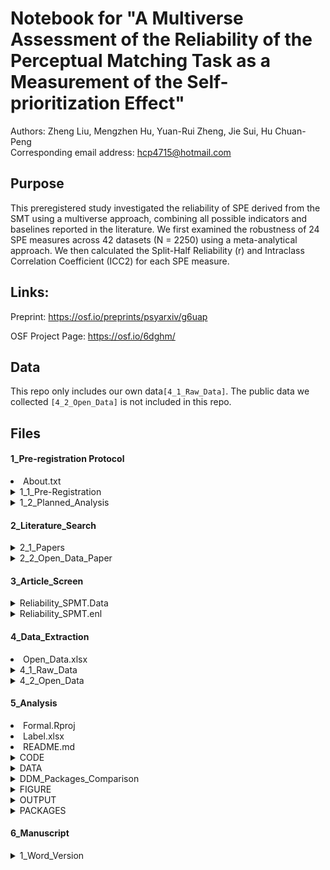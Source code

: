 # Notebook for "A Multiverse Assessment of the Reliability of the Perceptual Matching Task as a Measurement of the Self-prioritization Effect"
Authors: Zheng Liu, Mengzhen Hu, Yuan-Rui Zheng, Jie Sui, Hu Chuan-Peng  
Corresponding email address: hcp4715@hotmail.com

## Purpose
This preregistered study investigated the reliability of SPE derived from the SMT using a multiverse approach, combining all possible indicators and baselines reported in the literature. We first examined the robustness of 24 SPE measures across 42 datasets (N = 2250) using a meta-analytical approach. We then calculated the Split-Half Reliability (r) and Intraclass Correlation Coefficient (ICC2) for each SPE measure. 

## Links:
Preprint: https://osf.io/preprints/psyarxiv/g6uap  

OSF Project Page: https://osf.io/6dghm/  

## Data
This repo only includes our own data`[4_1_Raw_Data]`. The public data we collected `[4_2_Open_Data]` is not included in this repo.  

## Files

#### <summary>1_Pre-registration Protocol</summary>

<li>About.txt</li>

<details>
<summary>1_1_Pre-Registration</summary>
<ul>
<li>About.txt</li>
<li>Reliability_SPE_pre-reg.docx</li>
</ul>
</details>

<details>
<summary>1_2_Planned_Analysis</summary>
  <ul>
        <li>1_Clean_Data.Rmd</li>
        <li>2_Split_Half.Rmd</li>
        <li>3_Reliability.Rmd</li>
        <li>4_IntraClass Correlation.Rmd</li>
        <li>5_Plot.Rmd</li>
        <li>Pilot.Rproj</li>

  <details>
        <summary>1_2_1_DATA</summary>
        <ul>
        <li>simulated_data.csv</li>
        <li>Sim_resampling.Rmd</li>
        </ul>
  </details>

  <details>
        <summary>1_2_2_OUTPUT</summary>
        <ul>
        <li>Fig4_SPE_SHR.png</li>
        <li>Fig5_SPE_ICC.png</li>
        <li>Fig_1_exp_pro.png</li>
        <li>Fig_2_simulated_data.png</li>
        <li>Fig_3_flow_chart.png</li>
        <li>Flow_Chart.pptx</li>
        <li>SALT.pptx</li>
        <li>Supplementary_Table_1.csv</li>
        <li>Supplementary_Table_2.csv</li>
        <li>supp_Fig_8.png</li>
        </ul>
  </details>
  </ul>
</details>



#### </summary>2_Literature_Search</summary>

<details>
<summary>2_1_Papers</summary>
<ul>
        <li>*.pdf</li>
</ul>
</details>

<details>
<summary>2_2_Open_Data_Paper</summary>
<ul>
        <li>Phase 1</li>
        <li>Phase 2</li>
        <li>Phase 3</li>
</ul>
</details>
</ul>



#### </summary>3_Article_Screen</summary>

<details>
<summary>Reliability_SPMT.Data</summary>
</details>

<details>
<summary>Reliability_SPMT.enl</summary>
</details>
</ul>



#### <summary>4_Data_Extraction</summary>

<li>Open_Data.xlsx</li>

<details>
<summary>4_1_Raw_Data</summary>
<ul>
<li>SPMT_raw.csv</li>

<details>
        <summary>SciDataBank</summary>
        <ul>
        <li>CodeBook_Data_for_Exp1.xlsx</li>
        <li>CodeBook_Data_for_Exp2.xlsx</li>
        <li>Data_for_Exp1.csv</li>
        <li>Data_for_Exp2.csv</li>
        <li>Readme.md</li>
        </ul>
</details>
</ul>
</details>

<details>
<summary>4_2_Open_Data</summary>
<ul>
<li>README.txt</li>
<li>Paper_0</li>
<li>Paper_19</li>
<li>Paper_34</li>
<li>Paper_44</li>
<li>Paper_46</li>
<li>Paper_51</li>
<li>Paper_54</li>
<li>Paper_95</li>
<li>Paper_n13</li>
<li>Paper_n14</li>
<li>Paper_n16</li>
<li>Paper_n23</li>
<li>Paper_n4</li>
<li>Paper_s1</li>
<li>Paper_s2</li>
<li>Paper_s3</li>
<li>Paper_s4</li>
<li>Paper_s5</li>
<li>Paper_t1</li>
<li>Paper_t10</li>
<li>Paper_t13</li>
<li>Paper_t18</li>
<li>Paper_t2</li>
<li>Paper_t27</li>
<li>Paper_t28</li>
<li>Paper_t3</li>
<li>Paper_t5</li>
<li>Paper_t6</li>
<li>Paper_t7</li>
<li>Paper_t9</li>
<li>Paper_u1</li>
</ul>
</details>



#### <summary>5_Analysis</summary>
<li>Formal.Rproj</li>
<li>Label.xlsx</li>
<li>README.md</li>

<details>
<summary>CODE</summary>
<ul>
        <li>Loop Split Half & Reliability.Rmd</li>
        <li>0_Functions.Rmd</li>
        <li>1_Check_Data.Rmd</li>
        <li>1_Clean_Data_r.Rmd</li>
        <li>1_Clean_Data_s.Rmd</li>
        <li>1_Clean_Data_t.Rmd</li>
        <li>1_Clean_Data_u.Rmd</li>
        <li>2_Split_Half.Rmd</li>
        <li>3_Reliability.Rmd</li>
        <li>4_IntraClass Correlation.Rmd</li>
        <li>5_Meta.Rmd</li>
        <li>6_Meta_Plot.Rmd</li>
        <li>7_Load_DATA.Rmd</li>
        <li>8_Description.Rmd</li>
        <li>9_Main_Plot.Rmd</li>
        <li>10_Supp_Plot.Rmd</li>
</ul>
</details>

<details>
<summary>DATA</summary>
<ul>
        <li>df1.csv</li>
        <li>...csv</li>
        <li>df45.csv</li>
</ul>
</details>

<details>
<summary>DDM_Packages_Comparison</summary>
<ul>
        <li>.RData</li>
        <li>.Rhistory</li>
        <li>DDM_Packages_Comparison.Rproj</li>
        <li>DDM_Pack_Comp.Rmd</li>
</ul>
</details>

<details>
<summary>FIGURE</summary>
<ul>
<details>
        <summary>main</summary>
        <ul>
        <li>Fig4a_meta_shr.png</li>
        <li>Fig4b_meta_icc.png</li>
        <li>Fig4_shr_icc.png</li>
        <li>Fig_1_SMT.pptx</li>
        <li>Fig_2_Flow_Chart.pptx</li>
        <li>Fig_3_Forest_RT.png</li>
        </ul>
</details>

<details>
        <summary>meta</summary>
        <ul>
        <li>meta_plot.html</li>
        <li>meta_plot.md</li>

<details>
<summary>png</summary>
<ul>
        <li>Forest_Close_ACC.png</li>
        <li>Forest_Close_d.png</li>
        <li>Forest_Close_eta.png</li>
        <li>Forest_Close_RT.png</li>
        <li>Forest_Close_v.png</li>
        <li>Forest_Close_z.png</li>
        <li>Forest_Stranger_ACC.png</li>
        <li>Forest_Stranger_d.png</li>
        <li>Forest_Stranger_eta.png</li>
        <li>Forest_Stranger_RT.png</li>
        <li>Forest_Stranger_v.png</li>
        <li>Forest_Stranger_z.png</li>
</ul>
</details>

<details>
<summary>webp</summary>
<ul>
        <li>Forest_Close_ACC.webp</li>
        <li>Forest_Close_d.webp</li>
        <li>Forest_Close_eta.webp</li>
        <li>Forest_Close_RT.webp</li>
        <li>Forest_Close_v.webp</li>
        <li>Forest_Close_z.webp</li>
        <li>Forest_Stranger_ACC.webp</li>
        <li>Forest_Stranger_d.webp</li>
        <li>Forest_Stranger_eta.webp</li>
        <li>Forest_Stranger_RT.webp</li>
        <li>Forest_Stranger_v.webp</li>
        <li>Forest_Stranger_z.webp</li>
</ul>
</details>
</ul>
</details>

<details>
        <summary>supp</summary>
        <ul>
        <li>Fig_S10_yi&trials.png</li>
        <li>Fig_S11_Spear_Brown.png</li>
        <li>Fig_S1_SMT.pptx</li>
        <li>Fig_S2_PRISMA.pptx</li>
        <li>Fig_S3_DDM_Pkg_Comp.png</li>
        <li>Fig_S4_meta_bind.png</li>
        <li>Fig_S5_meta_fs.png</li>
        <li>Fig_S5_meta_od.png</li>
        <li>Fig_S5_meta_per.png</li>
        <li>Fig_S6a_ICC_P0.png</li>
        <li>Fig_S6b_ICC_Ps2.png</li>
        <li>Fig_S6_ICC.png</li>
        <li>Fig_S7_Cov.png</li>
        <li>Fig_S8_r&Trial.png</li>
        <li>Fig_S9_yi&r.png</li>
        </ul>
</details>
</ul>
</details>

<details>
<summary>OUTPUT</summary>
<ul>
<li>Tables.xlsx</li>
<details>
        <summary>icc</summary>
</details>

<details>
        <summary>meta</summary>
</details>

<details>
        <summary>nmshr</summary>
</details>

<details>
        <summary>pershr_10</summary>
</details>

<details>
        <summary>pershr_5k</summary>
</details>
</ul>
</details>

<details>
<summary>PACKAGES</summary>
<ul>
<li>yukiBP_0.1.6.tar.gz</li>
<li>yukiSH_0.0.4.tar.gz</li>
</ul>
</details>




#### <summary>6_Manuscript</summary>
<details>
<summary>1_Word_Version</summary>
<ul>
<li>Reliability_SMT_main_Revision_fin.docx</li>
<li>Supplementary Material_revision_fin.docx</li>
</ul>
</details>







